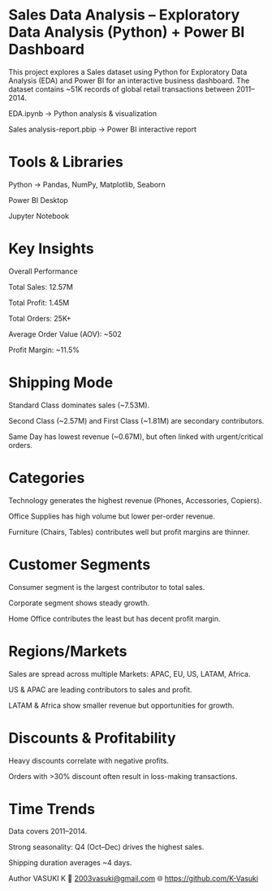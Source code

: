 # Sales Data Analysis – Exploratory Data Analysis (Python) + Power BI Dashboard

This project explores a Sales dataset using Python for Exploratory Data Analysis (EDA) and Power BI for an interactive business dashboard.
The dataset contains ~51K records of global retail transactions between 2011–2014.

EDA.ipynb → Python analysis & visualization

Sales analysis-report.pbip → Power BI interactive report

# Tools & Libraries

Python → Pandas, NumPy, Matplotlib, Seaborn

Power BI Desktop

Jupyter Notebook

# Key Insights
 Overall Performance

Total Sales: 12.57M

Total Profit: 1.45M

Total Orders: 25K+

Average Order Value (AOV): ~502

Profit Margin: ~11.5%

# Shipping Mode

Standard Class dominates sales (~7.53M).

Second Class (~2.57M) and First Class (~1.81M) are secondary contributors.

Same Day has lowest revenue (~0.67M), but often linked with urgent/critical orders.

# Categories

Technology generates the highest revenue (Phones, Accessories, Copiers).

Office Supplies has high volume but lower per-order revenue.

Furniture (Chairs, Tables) contributes well but profit margins are thinner.

# Customer Segments

Consumer segment is the largest contributor to total sales.

Corporate segment shows steady growth.

Home Office contributes the least but has decent profit margin.

# Regions/Markets

Sales are spread across multiple Markets: APAC, EU, US, LATAM, Africa.

US & APAC are leading contributors to sales and profit.

LATAM & Africa show smaller revenue but opportunities for growth.

# Discounts & Profitability

Heavy discounts correlate with negative profits.

Orders with >30% discount often result in loss-making transactions.

# Time Trends

Data covers 2011–2014.

Strong seasonality: Q4 (Oct–Dec) drives the highest sales.

Shipping duration averages ~4 days.


Author
VASUKI K
📧 2003vasuki@gmail.com
🌐 https://github.com/K-Vasuki
